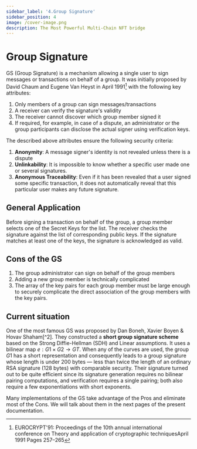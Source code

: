 ```yaml
---
sidebar_label: '4.Group Signature'
sidebar_position: 4
image: /cover-image.png
description: The Most Powerful Multi-Chain NFT bridge
---
```



# Group Signature

GS (Group Signature) is a mechanism allowing a single user to sign messages or transactions on behalf of a group. It was initially proposed by David Chaum and Eugene Van Heyst in April 1991[^1] with the following key attributes:

1. Only members of a group can sign messages/transactions
2. A receiver can verify the signature's validity
3. The receiver cannot discover which group member signed it
4. If required, for example, in case of a dispute, an administrator or the group participants can disclose the actual signer using verification keys.

The described above attributes ensure the following security criteria:
1. **Anonymity**: A message signer's identity is not revealed unless there is a dispute
2. **Unlinkability**: It is impossible to know whether a specific user made one or several signatures.
3. **Anonymous Traceability**: Even if it has been revealed that a user signed some specific transaction, it does not automatically reveal that this particular user makes any future signature.

## General Application

Before signing a transaction on behalf of the group, a group member selects one of the Secret Keys for the list. The receiver checks the signature against the list of corresponding public keys. If the signature matches at least one of the keys, the signature is acknowledged as valid.

## Cons of the GS

1. The group administrator can sign on behalf of the group members
2. Adding a new group member is technically complicated
3. The array of the key pairs for each group member must be large enough to securely complicate the direct association of the group members with the key pairs.

## Current situation

One of the most famous GS was proposed by Dan Boneh, Xavier Boyen & Hovav Shaham[^2]. They constructed a **short group signature scheme** based on the Strong Diffie-Hellman (SDH) and Linear assumptions. It uses a bilinear map $e: G1 × G2 → GT$. When any of the curves are used, the group $G1$ has a short representation and consequently leads to a group signature whose length is under 200 bytes — less than twice the length of an ordinary RSA signature (128 bytes) with comparable security. Their signature turned out to be quite efficient since its signature generation requires no bilinear pairing computations, and verification requires a single pairing; both also require a few exponentiations with short exponents.

Many implementations of the GS take advantage of the Pros and eliminate most of the Cons. We will talk about them in the next pages of the present documentation.

[^1]: EUROCRYPT'91: Proceedings of the 10th annual international conference on Theory and application of cryptographic techniquesApril 1991 Pages 257–265